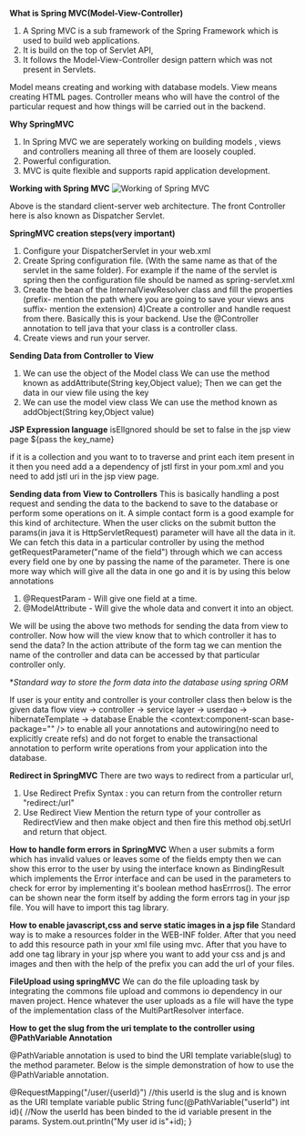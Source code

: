 **What is Spring MVC(Model-View-Controller)**

1) A  Spring MVC is a sub framework of the Spring Framework which is used to build web applications.
2) It is build on the top of Servlet API,
3) It follows the Model-View-Controller design pattern which was not present in Servlets.

Model means creating and working with database models.
View means creating HTML pages.
Controller means who will have the control of the particular request and how things will be carried out in the backend.

**Why SpringMVC**
1) In Spring MVC we are seperately working on building models , views and controllers meaning all three of them are loosely coupled.
2) Powerful configuration.
3) MVC is quite flexible and supports rapid application development.


**Working with Spring MVC**
![Working of Spring MVC](https://user-images.githubusercontent.com/74822210/195158921-b6b123e6-a1ce-4952-a43c-6eeedc976ccc.jpg)

Above is the standard client-server web architecture. The front Controller here is also known as Dispatcher Servlet.


**SpringMVC creation steps(very important)**
1) Configure your DispatcherServlet in your web.xml
2) Create Spring configuration file. (With the same name as that of the servlet in the same folder). For example if the name of the servlet is spring then
the configuration file should be named as spring-servlet.xml
3) Create the bean of the InternalViewResolver class and fill the properties (prefix- mention the path where you are going to save your views ans suffix- mention the 
extension)
4)Create a controller and handle request from there. Basically this is your backend. Use the @Controller annotation to tell java that your class is a controller class.
5) Create views and run your server.


**Sending Data from Controller to View**

1) We can use the object of the Model class
  We can use the method known as addAttribute(String key,Object value);
  Then we can get the data in our view file using the key
2) We can use the model view class 
  We can use the method known as addObject(String key,Object value)
  
 **JSP Expression language**
 isElIgnored should be set to false in the jsp view page
 ${pass the key_name} 
 
 if it is a collection and you want to to traverse and print each item present in it then
 you need add a a dependency of jstl first in your pom.xml
 and you need to add jstl uri in the jsp view page.
 
 
 
 **Sending data from View to Controllers**
 This is basically handling a post request and sending the data to the backend to save to the database or perform some operations on it.
 A simple contact form is a good example for this kind of architecture.
 When the user clicks on the submit button the params(in java it is HttpServletRequest) parameter will have all the data in it.
 We can fetch this data in a particular controller by using the method getRequestParameter("name of the field") through which we can access every field one by one by
 passing the name of the parameter.
 There is one more way which will give all the data in one go and it is by using this below annotations
 1) @RequestParam - Will give one field at a time.
 2) @ModelAttribute - Will give the whole data and convert it into an object.

We will be using the above two methods for sending the data from view to controller.
Now how will the view know that to which controller it has to send the data?
In the action attribute of the form tag we can mention the name of the controller and data can be accessed by that particular controller only.


**Standard way to store the form data into the database using spring ORM*

If user is your entity and controller is your controller class then below is the given data flow
view -> controller -> service layer -> userdao -> hibernateTemplate -> database
Enable the <context:component-scan base-package="" /> to enable all your annotations and autowiring(no need to explicitly create refs)
and do not forget to enable the transactional annotation to perform write operations from your application into the database.


**Redirect in SpringMVC**
There are two ways to redirect from a particular url,
1) Use Redirect Prefix 
    Syntax : you can return from the controller return "redirect:/url"
 2) Use Redirect View
  Mention the return type of your controller as RedirectView and then make object and then fire this method obj.setUrl and return that object.
  
  
  
  
  **How to handle form errors in SpringMVC**
  When a user submits a form which has invalid values or leaves some of the fields empty then we can show this error to the user by using the interface known as 
  BindingResult which implements the Error interface and can be used in the parameters to check for error by implementing it's boolean method hasErrros().
  The error can be shown near the form itself by adding the form errors tag in your jsp file. You will have to import this tag library.
  
  
  
  
  
  **How to enable javascript,css and serve static images in a jsp file**
 Standard way is to make a resources folder in the WEB-INF folder. After that you need to add this resource path in your xml file using mvc. After that you have to
 add one tag library in your jsp where you want to add your css and js and images and then with the help of the prefix you can add the url of your files.
 
 
 **FileUpload using springMVC**
 We can do the file uploading task by integrating the commons file upload and commons io dependency in our maven project. Hence whatever the user uploads as a file 
 will have the type of the implementation class of the MultiPartResolver interface.
 
 
 **How to get the slug from the uri template to the controller using @PathVariable Annotation**
 
@PathVariable annotation is used to bind the URI template variable(slug) to the method parameter. Below is the simple demonstration of how to use the @PathVariable
annotation.

@RequestMapping("/user/{userId}")   //this userId is the slug and is known as the URI template variable
public String func(@PathVariable("userId") int id){      //Now the userId has been binded to the id variable present in the params.
  System.out.println("My user id is"+id);
}
 

